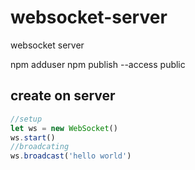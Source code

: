 # websocket-server
  websocket server

  npm adduser
  npm publish --access public

## create on server
```js
//setup
let ws = new WebSocket()
ws.start()
//broadcating
ws.broadcast('hello world')
```


